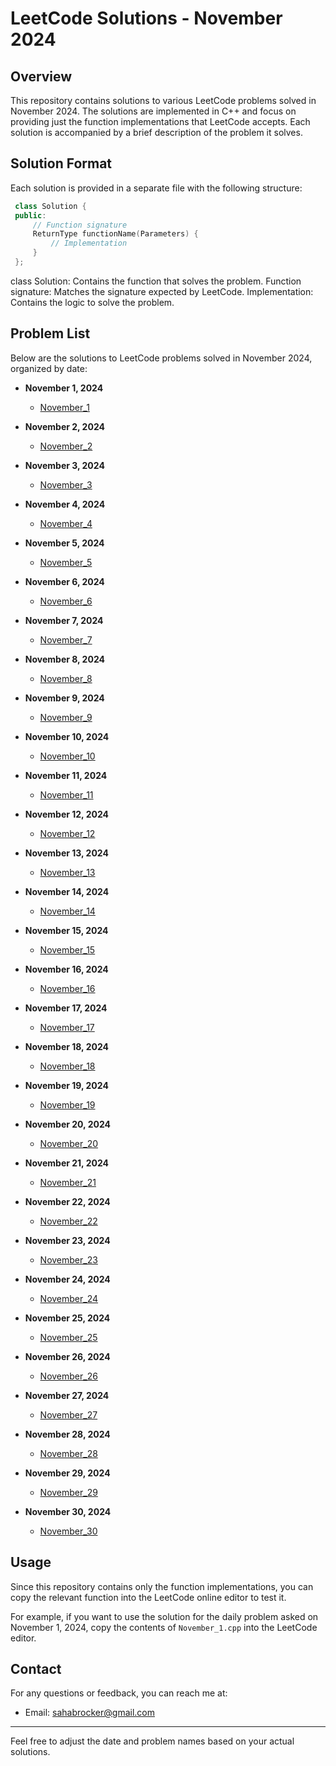 # LeetCode Solutions - November 2024

## Overview

This repository contains solutions to various LeetCode problems solved in November 2024. The solutions are implemented in C++ and focus on providing just the function implementations that LeetCode accepts. Each solution is accompanied by a brief description of the problem it solves.

## Solution Format

Each solution is provided in a separate file with the following structure:

 ``` cpp
  class Solution {
  public:
      // Function signature
      ReturnType functionName(Parameters) {
          // Implementation
      }
  };
  ```

class Solution: Contains the function that solves the problem.
Function signature: Matches the signature expected by LeetCode.
Implementation: Contains the logic to solve the problem.

## Problem List

Below are the solutions to LeetCode problems solved in November 2024, organized by date:

- **November 1, 2024**
  - [November_1](November_1.cpp)

- **November 2, 2024**
  - [November_2](November_2.cpp)

- **November 3, 2024**
  - [November_3](November_3.cpp)

- **November 4, 2024**
  - [November_4](November_4.cpp)

- **November 5, 2024**
  - [November_5](November_5.cpp)

- **November 6, 2024**
  - [November_6](November_6.cpp)

- **November 7, 2024**
  - [November_7](November_7.cpp)

- **November 8, 2024**
  - [November_8](November_8.cpp)

- **November 9, 2024**
  - [November_9](November_9.cpp)

- **November 10, 2024**
  - [November_10](November_10.cpp)

- **November 11, 2024**
  - [November_11](November_11.cpp)

- **November 12, 2024**
  - [November_12](November_12.cpp)
 
- **November 13, 2024**
  - [November_13](November_13.cpp)

- **November 14, 2024**
  - [November_14](November_14.cpp)

- **November 15, 2024**
  - [November_15](November_15.cpp)

- **November 16, 2024**
  - [November_16](November_16.cpp)

- **November 17, 2024**
  - [November_17](November_17.cpp)

- **November 18, 2024**
  - [November_18](November_18.cpp)

- **November 19, 2024**
  - [November_19](November_19.cpp)

- **November 20, 2024**
  - [November_20](November_20.cpp)

- **November 21, 2024**
  - [November_21](November_21.cpp)

- **November 22, 2024**
  - [November_22](November_22.cpp)

- **November 23, 2024**
  - [November_23](November_23.cpp)

- **November 24, 2024**
  - [November_24](November_24.cpp)

- **November 25, 2024**
  - [November_25](November_25.cpp)

- **November 26, 2024**
  - [November_26](November_26.cpp)

- **November 27, 2024**
  - [November_27](November_27.cpp)

- **November 28, 2024**
  - [November_28](November_28.cpp)

- **November 29, 2024**
  - [November_29](November_29.cpp)

- **November 30, 2024**
  - [November_30](November_30.cpp)

## Usage

Since this repository contains only the function implementations, you can copy the relevant function into the LeetCode online editor to test it. 

For example, if you want to use the solution for the daily problem asked on November 1, 2024, copy the contents of `November_1.cpp` into the LeetCode editor.

## Contact

For any questions or feedback, you can reach me at:

- Email: sahabrocker@gmail.com

---

Feel free to adjust the date and problem names based on your actual solutions.
